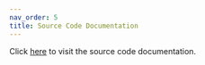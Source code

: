 ```yaml
---
nav_order: 5
title: Source Code Documentation
---
```


Click [here](html/index.html) to visit the source code documentation.
